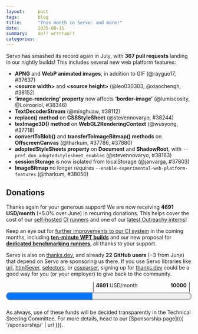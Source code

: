 ```yaml
---
layout:     post
tags:       blog
title:      "This month in Servo: and more!"
date:       2025-08-15
summary:    ao!! wrrrrao!!
categories:
---
```


<!--
- 4691/month donations (4523/month without thanks.dev)
    - 1980.23/month opencollective
    - 2543.00/month github
    - 22 donors 168.55/month thanks.dev
    - benchmarking runners
- windowing
    - [WebDriver Task] Window Size related commands gives inaccurate result servo#37804
    - ScreenY and outerHeight ignores the title bar height servo#37824
    - window.screen.availWidth and availHeight is inaccurate servo#37878
    - servoshell: Tab bar dissapears when resizing the window servo#38255
    - Resizing the window may reveal extra space that can’t be scrolled servo#38089
    - --device-pixel-ratio breaks hit testing servo#38090
    - rect for webview.rs and compositor: webview_renderer.rs is heavily mix-used servo#37978
    - WebDriver: documents loaded with Navigate To have incorrect scrollable area servo#38093
- vello
    - Investigate other 2D canvas renderers in a post-Pathfinder world servo#30636
    - Tracking issue of Vello canvas backends servo#38345
- canvas
    - Move canvas state handling from CanvasData (canvas paint thread) into CanvasState (script) servo#38022
    - “We want our 2d canvas abstractions to become more general, for potential rendering of all content”
- webdriver
    - [WebDriver] PointerMove does not consider Global position servo#38042 <https://w3c.github.io/webdriver/#dfn-perform-a-pointer-move>
    - [webdriver] Moving webdriver to servoshell servo#37370
- geometry
    - Create universal utility function for conversion between Physical & Logical unit servo#37937
-->
<!--
- canvas
    - https://github.com/servo/servo/pull/38098	(@sagudev, #38098)	canvas: Store current path only in user space (#38098)
      canvas; see issue 38022
    - https://github.com/servo/servo/pull/38114	(@sagudev, #38114)	canvas: Move current_default_path to script CanvasState (#38114)
      canvas; see issue 38022
    - https://github.com/servo/servo/pull/38164	(@sagudev, #38164)	canvas: Make script/canvas thread boundry mostly stateless (#38164)
      canvas; see issue 38022
    - https://github.com/servo/servo/pull/38214	(@sagudev, #38214)	canvas: Fully stateless backend (#38214)
      canvas; see issue 38022
- crash
    - https://github.com/servo/servo/pull/37959	(@Narfinger, #37959)	OHOS: Make IME more robust against errors (#37959)
      crash; fix crash on ohos when trying to open keyboard while a system popup is open
    - https://github.com/servo/servo/pull/38280	(@arihant2math, #38280)	script: Don't panic on IndexedDB put operation structured clone (#38280)
      crash; fix crash when calling put() on IDBObjectStore
    - https://github.com/servo/servo/pull/38376	(@sebsebmc, #38376)	net: Add expiry limit to cookies and prevent panics from max-age (#38376)
      crash; fix crash when cookie has large max-age
- devtools
    - https://github.com/servo/servo/pull/37778	(@uthmaniv, #37778)	Send WillNavigate earlier during navigation startup (#37778)
      devtools; fix requests in Network tab for new page after navigation
    - https://github.com/servo/servo/pull/37686	(@atbrakhi, @delan, @simonwuelker, @the6p4c, #37686)	Devtools: send error replies instead of ignoring messages (#37686)
      devtools; fix whole bug class
    - https://github.com/servo/servo/pull/37906	(@uthmaniv, #37906)	Send early DevToolsHttpRequest and relocate response reporting to main_fetch (#37906)
      devtools; cached responses (and headers?) in Network tab
    - https://github.com/servo/servo/pull/38236	(@delan, @atbrakhi, #38236)	script: Add support for creating globals in isolated compartments (#38236)
      devtools; debugger tab
    - https://github.com/servo/servo/pull/38232	(@delan, @atbrakhi, #38232)	script: Implement jsglue traps for saveJobQueue() (#38232)
      devtools; debugger tab
    - https://github.com/servo/servo/pull/38330	(@atbrakhi, @delan, #38330)	devtools: Make contentType optional in source actor source responses (#38330)
      devtools; debugger tab
    - https://github.com/servo/servo/pull/38265	(@delan, @atbrakhi, #38265)	script: Implement jsglue trap for runJobs() (#38265)
      devtools; debugger tab
    - https://github.com/servo/servo/pull/38359	(@delan, @atbrakhi, #38359)	devtools: Fix source contents tests and fix a race (#38359)
      devtools; fix loading sources
- dx
    - https://github.com/servo/servo/pull/38043	(@jerensl, @mukilan, #38043)	Mach: add type check on python tidy folder (#38043)
      dx; python type checking
    - https://github.com/servo/servo/pull/38085	(@jerensl, #38085)	mach: Add type check on `python/servo` directory (#38085)
      dx; mach now has python type checking
    - https://github.com/servo/servo/pull/38335	(@jerensl, #38335)	mach: Make test-tidy line length check Unicode-aware (#38335)
      dx; improve unicode handling for line length check in mach test-tidy
    - https://github.com/servo/servo/pull/38324	(@jerensl, #38324)	mach: Fail on invalid argument in try_parser (#38324)
      dx; fail loudly on bad mach try
- embedding
    - https://github.com/servo/servo/pull/37752	(@mrobinson, @Loirooriol, #37752)	libservo|compositor: Have scroll offset directionality match that of WebRender and the web (#37752)
      embedding; breaking change due to flipping y axis in scroll offsets
- features
    - https://github.com/servo/servo/pull/37784	(@CarePackage17, #37784)	Enable LinuxSampler to be used on Android (#37784)
      features; background hang monitor now works on android? try test case to assess how user-facing this is
    - DONE https://github.com/servo/servo/pull/37880	(@tharkum, #37880)	canvas: Add OffscreenCanvas 'transferToImageBitmap' method (#37880)
      features; transferToImageBitmap() method on OffscreenCanvas
    - DONE https://github.com/servo/servo/pull/37803	(@janvarga, #37803)	storage: Isolate sessionStorage per top-level browsing context and copy sessionStorage when creating a new auxiliary browsing context (#37803)
      features; sessionStorage is now isolated between tabs/webviews, and copied when opening a new tab/webview with opener
    - DONE https://github.com/servo/servo/pull/37786	(@tharkum, #37786)	canvas: Add OffscreenCanvas 'convertToBlob' method (#37786)
      features; convertToBlob() method on OffscreenCanvas
    - DONE https://github.com/servo/servo/pull/37718	(@wusyong, #37718)	WebGL2: support TexImage3D (#37718)
      features; texImage3D() method on WebGL2RenderingContext, now support three.js(!), now support texture_2d_array and texture_3d webgl2 samples
    - DONE https://github.com/servo/servo/pull/37637	(@rayguo17, #37637)	add support for apng and webp animated image decoding (#37637)
      features; apng and animated webp support
    - DONE https://github.com/servo/servo/pull/38050	(@tharkum, #38050)	imagebitmap: Remove ImageBitmap from experimental web platform features (#38050)
      features; ImageBitmap now enabled by default
    - DONE https://github.com/servo/servo/pull/38163	(@stevennovaryo, #38163)	script: Implement `DocumentOrShadowDOM.adoptedStylesheet` with `FrozenArray` (#38163)
      features; experimental support for adoptedStyleSheets property on Document/ShadowRoot (--pref dom_adoptedstylesheet_enabled)
    - DONE https://github.com/servo/servo/pull/38244	(@stevennovaryo, #38244)	script: Implement `CSSStyleSheet.replace` (#38244)
      features; replace() method on CSSStyleSheet
    - DONE https://github.com/servo/servo/pull/38152	(@leo030303, @xiaochengh, #38152)	Add dimension source attribute to HTMLImageElement (#38152)
      features; now support <source width> and <source height>
    - DONE https://github.com/servo/servo/pull/38112	(@minghuaw, #38112)	Script: Implement `TextDecoderStream` (#38112)
      features; implement TextDecoderStream
    - DONE https://github.com/servo/servo/pull/38346	(@lumiscosity, @Loirooriol, #38346)	layout: respect `image-rendering` on border images (#38346)
      features; ‘image-rendering’ now works on ‘border-image’ too
- geometry
    - https://github.com/servo/servo/pull/38082	(@yezhizhen, #38082)	servoshell: reduce duplication for conversion between physical/logical position/size (#38082)
      geometry; fixing bug class (see issue 37937)
- indexeddb
    - https://github.com/servo/servo/pull/37684	(@arihant2math, #37684)	[IndexedDB] Key ranges implementation (#37684)
      indexeddb
    - https://github.com/servo/servo/pull/38027	(@jdm, #38027)	IndexedDB: communicate transaction errors and async response data more precisely (#38027)
      indexeddb
    - https://github.com/servo/servo/pull/37682	(@arihant2math, #37682)	[IndexedDB] Adhere better to the specification for idb object store related operations (#37682)
      indexeddb
    - https://github.com/servo/servo/pull/38076	(@jdm, #38076)	indexeddb: Allow deleting unknown DBs. (#38076)
      indexeddb
    - https://github.com/servo/servo/pull/38078	(@jdm, #38078)	tests: Force a blank config directory for each WPT test run. (#38078)
      indexeddb
    - https://github.com/servo/servo/pull/38268	(@arihant2math, @jdm, #38268)	script: implement IDBKeyRange (#38268)
      indexeddb
    - https://github.com/servo/servo/pull/38269	(@arihant2math, #38269)	script: Update indexeddb serialization (#38269)
      indexeddb
    - https://github.com/servo/servo/pull/38278	(@arihant2math, #38278)	script: Implement converting values to indexeddb key ranges (#38278)
      indexeddb
- internals
    - https://github.com/servo/servo/pull/37819	(@spookyvision, #37819)	bhm: Add backtrace demangling (#37819)
      internals; background hang monitor now demangles backtraces
- layout
    - https://github.com/servo/servo/pull/37758	(@Loirooriol, #37758)	layout: Fix block SizeConstraint for replaced elements (#37758)
      layout; fix intrinsic sizing keywords in min/max-height of replaced elements
    - https://github.com/servo/servo/pull/37814	(@Loirooriol, #37814)	layout: Only include quirks-mode.css in actual quirks mode (#37814)
      layout; fix limited-quirks mode
    - https://github.com/servo/servo/pull/37831	(@Loirooriol, #37831)	script: Remove the quirk of flooring rowSpan by 1 (#37831)
      layout; fix quirks mode tables
    - https://github.com/servo/servo/pull/37820	(@Loirooriol, #37820)	script: Only enforce rowSpan >= 1 in actual quirks mode (#37820)
      layout; fix limited-quirks mode tables
    - https://github.com/servo/servo/pull/37837	(@Loirooriol, #37837)	layout: Implement `list-style-position` quirk (#37837)
      layout; quirks mode accuracy
    - https://github.com/servo/servo/pull/37864	(@Loirooriol, #37864)	layout: Unify logic for laying out replaced and non-replaced in a BFC (#37864)
      layout perf; fix stretch keyword in block-level replaced elements around floats / see replaced caching
    - https://github.com/servo/servo/pull/37917	(@Loirooriol, #37917)	layout: Require specific layout info in `BoxFragment::new()` (#37917)
      layout; fix clientWidth/clientHeight in for (inline?) grids
    - https://github.com/servo/servo/pull/37981	(@Loirooriol, #37981)	layout: Lay out grid items with a consistent tentative block size (#37981)
      layout; fix layout of grid item contents
    - https://github.com/servo/servo/pull/38007	(@leo030303, @Loirooriol, #38007)	layout: Fix bug where whitespace didn't have line decorations (#38007)
      layout; fix underlines (and other line decorations) on whitespace, very noticeable!
    - https://github.com/servo/servo/pull/37315	(@shubhamg13, #37315)	renderer: Have the viewport meta element establish the initial zoom of new pages (#37315)
      layout; each page has its own initial pinch zoom (vs page zoom, see #38194)
    - https://github.com/servo/servo/pull/38166	(@mrobinson, #38166)	compositor: Request reflow when doing a page zooming (#38166)
      layout; fix reflow when doing page zoom
    - https://github.com/servo/servo/pull/38318	(@Loirooriol, #38318)	layout: Fix `depends_on_block_constraints` logic (#38318)
      perf layout; reduced cache misses when stretching flex items / fix stretching flex items
    - https://github.com/servo/servo/pull/38290	(@Loirooriol, #38290)	layout: Include spanned gutters when laying out contents of table cell (#38290)
      layout; fix layout of table cell contents
- perf
    - https://github.com/servo/servo/pull/37832	(@mrobinson, #37832)	layout: Stop using Rayon in single-threaded mode (#37832)
      perf; more efficient in single-threaded mode
    - https://github.com/servo/servo/pull/37851	(@Loirooriol, @mrobinson, #37851)	layout: Add incremental box tree construction for table column (#37851)
      perf; incremental layout for table column boxes
    - https://github.com/servo/servo/pull/37850	(@Loirooriol, @mrobinson, #37850)	layout: Add incremental box tree construction for table cell (#37850)
      perf; incremental layout for table cell boxes
    - https://github.com/servo/servo/pull/37849	(@mrobinson, @Loirooriol, #37849)	layout: Add incremental box tree construction for table caption (#37849)
      perf; incremental layout for table caption boxes
    - https://github.com/servo/servo/pull/37751	(@mrobinson, @Loirooriol, @coding-joedow, #37751)	layout: Add a first pass at incremental box tree construction (#37751)
      perf; incremental box tree construction via layout damage
    - https://github.com/servo/servo/pull/37864	(@Loirooriol, #37864)	layout: Unify logic for laying out replaced and non-replaced in a BFC (#37864)
      layout perf; fix stretch keyword in block-level replaced elements around floats / see replaced caching
    - https://github.com/servo/servo/pull/37868	(@coding-joedow, #37868)	layout: Add incremental box tree construction for inline floats and abspos (#37868)
      perf; incremental layout for inline floats and abspos
    - https://github.com/servo/servo/pull/37866	(@coding-joedow, #37866)	layout: Add incremental box tree construction for inline atomics (#37866)
      perf; incremental layout for inline atomics
    - https://github.com/servo/servo/pull/37854	(@coding-joedow, #37854)	Layout: Continue support incremental box tree reconstruction for flex&taffy level box (#37854)
      perf; incremental layout for flex items and grid items
    - https://github.com/servo/servo/pull/37892	(@coding-joedow, #37892)	layout: Add incremental box tree construction for inline floats and abspos (#37892)
      perf; incremental layout for inline floats and abspos
    - https://github.com/servo/servo/pull/37941	(@mrobinson, @Loirooriol, #37941)	layout: Store most anonymous pseudo-elements in box slots (#37941)
      perf; supporting change for incremental layout
    - https://github.com/servo/servo/pull/37963	(@Narfinger, #37963)	OHOS CI allow profile (#37963)
      perf; bencher results are now split by build profile
    - https://github.com/servo/servo/pull/37897	(@Loirooriol, #37897)	layout: Unify layout logic for replaced and non-replaced floats&atomics (#37897)
      perf; see replaced caching
    - https://github.com/servo/servo/pull/37954	(@coding-joedow, #37954)	layout: remove the finished animations to avoid to mark their dom nodes dirty (#37954)
      perf; avoid reflow after animations
    - https://github.com/servo/servo/pull/37957	(@mrobinson, @Loirooriol, #37957)	layout: Skip box tree construction when possible (#37957)
      perf; initial incremental box tree construction by skipping rebuild
    - https://github.com/servo/servo/pull/37962	(@Loirooriol, #37962)	layout: Unify layout logic for replaced and non-replaced flex items (#37962)
      perf; see replaced caching
    - https://github.com/servo/servo/pull/37938	(@Loirooriol, #37938)	layout: Move `BoxFragment`'s block-level info into a dedicated struct (#37938)
      perf; reduced layout memory usage
    - https://github.com/servo/servo/pull/37943	(@Loirooriol, #37943)	layout: Unify layout logic for replaced and non-replaced abspos (#37943)
      perf; see replaced caching
    - https://github.com/servo/servo/pull/37971	(@Loirooriol, #37971)	layout: Remove `IndependentNonReplacedContents` (#37971)
      perf; we now cache the layout results of replaced boxes
    - https://github.com/servo/servo/pull/37985	(@Loirooriol, #37985)	layout: Unify layout logic for replaced and non-replaced grid items (#37985)
      perf; see replaced caching
    - https://github.com/servo/servo/pull/38018	(@jdm, #38018)	script: Minimize layout queries for window scroll offsets. (#38018)
      perf; reduce layout queries when firing mouse/pointer events
    - https://github.com/servo/servo/pull/38057	(@coding-joedow, #38057)	layout: dirty parent node with NodeDamage::ContentOrHeritage when text content changed (#38057)
      perf; more precise incremental layout for text content changes
    - https://github.com/servo/servo/pull/38097	(@sagudev, #38097)	canvas: Use stored transform instead of querying canvas paint thread (#38097)
      perf; reduce ipc to canvas paint thread
    - https://github.com/servo/servo/pull/38113	(@yezhizhen, #38113)	webdriver: Reduce IPC for viewport boundary check (#38113)
      webdriver perf; reduce ipc in webdriver pointerMove and scroll
    - https://github.com/servo/servo/pull/38196	(@jschwe, #38196)	dom: Optimize IFrameCollection::validate (#38196)
      perf; 30% of script time in DOM heavy scenarios
    - https://github.com/servo/servo/pull/38198	(@coding-joedow, #38198)	script: Use `NodeDamage::ContentOrHeritage` for slot changes (#38198)
      perf; more precise incremental layout for shadow dom slot changes
    - https://github.com/servo/servo/pull/38245	(@lumiscosity, #38245)	Remove unused resources (#38245)
      perf; reduce binary size
    - https://github.com/servo/servo/pull/38229	(@lumiscosity, #38229)	Optimize PNG images in resources folder (#38229)
      perf; reduce binary size
    - https://github.com/servo/servo/pull/38222	(@stevennovaryo, #38222)	script: Batch `scroll` event firing (#38222)
      perf; batch `scroll` events
    - https://github.com/servo/servo/pull/38199	(@coding-joedow, #38199)	layout: optimize the propagation and cleanup of RestyleDamage (#38199)
      perf; more precise incremental layout propagation to descendants
    - https://github.com/servo/servo/pull/38084	(@coding-joedow, #38084)	layout: Add incremental box tree construction for inline boxes (#38084)
      perf; incremental layout for inline boxes
    - https://github.com/servo/servo/pull/38059	(@coding-joedow, #38059)	layout: Correctly marking box damage when text-related style changed (#38059)
      perf; fix incremental layout error when ‘white-space’ changes
    - https://github.com/servo/servo/pull/38332	(@lumiscosity, #38332)	Losslessly optimize Android resources (#38332)
      perf; reduce binary size
    - https://github.com/servo/servo/pull/38318	(@Loirooriol, #38318)	layout: Fix `depends_on_block_constraints` logic (#38318)
      perf layout; reduced cache misses when stretching flex items / fix stretching flex items
    - https://github.com/servo/servo/pull/38349	(@Loirooriol, #38349)	layout: Make a couple tracing reflect what they actually trace (#38349)
      perf; see replaced caching
- servoshell
    - https://github.com/servo/servo/pull/37794	(@MichaelMcDonnell, #37794)	Add alt-d shortcut to select address bar text (#37794)
      servoshell
    - https://github.com/servo/servo/pull/37839	(@MichaelMcDonnell, #37839)	servoshell: Select address bar text on click (#37839)
      servoshell
    - https://github.com/servo/servo/pull/38038	(@MichaelMcDonnell, #38038)	Add Linux .desktop file (#38038)
      servoshell; now has a desktop file and window name, so it can be pinned to taskbar
    - https://github.com/servo/servo/pull/37982	(@yezhizhen, #37982)	servoshell: Fix scroll speed for Desktop (#37982)
      servoshell; more ergonomic scrolling with mouse wheel
- upgrades
    - https://github.com/servo/servo/pull/37822	(@Loirooriol, #37822)	Upgrade Stylo to 2025-07-01 (#37822)
      upgrades
    - https://github.com/servo/servo/pull/37736	(@simonwuelker, #37736)	deps: Bump `html5ever` and friends to version `0.35.0` (#37736)
      upgrades
    - https://github.com/servo/servo/pull/38119	(@sagudev, #38119)	servoshell: Update egui to 0.32 (#38119)
      upgrades; will help with browser menus and context menus
    - https://github.com/servo/servo/pull/38351	(@Loirooriol, #38351)	build(deps): bump Stylo to servo/stylo#215 (#38351)
      upgrades; also mention that we fixed bustage for third-party consumers of stylo (@nicoburns, stylo#215)
- vello
    - https://github.com/servo/servo/pull/37630	(@sagudev, #37630)	canvas: Do not draw arc/ellipse with small sweep (#37630)
      vello; preparing to migrate to vello for gpu-accelerated 2d canvas (see issue 30636, 38345)
    - https://github.com/servo/servo/pull/37863	(@sagudev, #37863)	canvas: Use snapshot in canvas backends (#37863)
      vello; more preparation for vello
    - https://github.com/servo/servo/pull/37842	(@sagudev, #37842)	canvas: Join `Path` and `PathBuilder` into `Path` (#37842)
      vello; more preparation for vello
    - https://github.com/servo/servo/pull/37668	(@sagudev, @mrobinson, #37668)	canvas: Properly bound all image pattern axis by inserting clip (#37668)
      vello; more preparation for vello
    - https://github.com/servo/servo/pull/37967	(@sagudev, #37967)	canvas: Use wrapped `kurbo::BezPath` for path everywhere (#37967)
      vello; path building now done in script
    - https://github.com/servo/servo/pull/36821	(@sagudev, #36821)	canvas: Add vello backend (#36821)
      vello; initial support for gpu-accelerated 2d canvas
    - https://github.com/servo/servo/pull/38264	(@sagudev, #38264)	canvas: Make pixel obtaining methods take &mut GenericDrawTarget (#38264)
      vello; more preparation for vello
    - https://github.com/servo/servo/pull/38279	(@sagudev, #38279)	canvas: Move peniko/kurbo conversions in separate file (#38279)
      vello; more preparation for vello
    - https://github.com/servo/servo/pull/38282	(@sagudev, #38282)	canvas: Add vello_cpu backend (#38282)
      vello; added non-gpu backend that also uses vello
    - https://github.com/servo/servo/pull/38312	(@sagudev, #38312)	canvas: Gate raqote backend behind feature (enabled for now) (#38312)
      vello; more preparation for vello
    - https://github.com/servo/servo/pull/38310	(@sagudev, #38310)	canvas: Make 2D context state creation failable and use `dom_canvas_backend` pref for backend selection (#38310)
      vello; more preparation for vello
    - https://github.com/servo/servo/pull/38336	(@sagudev, #38336)	canvas: Use `create_similar_draw_target` for recreate (#38336)
      vello; more preparation for vello
- webdriver
    - https://github.com/servo/servo/pull/37783	(@yezhizhen, #37783)	[WebDriver] Implement XPath Locator Strategy (#37783)
      webdriver
    - https://github.com/servo/servo/pull/37712	(@yezhizhen, #37712)	webdriver: Greatly improve execution speed for all tests using `SetWindowSize` (#37712)
      webdriver; perf
    - https://github.com/servo/servo/pull/37826	(@PotatoCP, #37826)	webdriver: enable getting closed shadow root (#37826)
      webdriver
    - https://github.com/servo/servo/pull/37498	(@PotatoCP, @sagudev, #37498)	CI: WebDriver test on try (#37498)
      webdriver; can now run webdriver test suite with explicit mach try <wd|webdriver>
    - https://github.com/servo/servo/pull/37669	(@longvatrong111, #37669)	Move webdriver actions commands to servoshell (#37669)
      webdriver; consistent command order / rearchitected the server to be managed by servoshell instead of libservo
    - https://github.com/servo/servo/pull/37873	(@yezhizhen, #37873)	servoshell: Set `dom_testing_html_input_element_select_files_enabled` when WebDriver is enabled (#37873)
      webdriver; work towards running webdriver test suite
    - https://github.com/servo/servo/pull/37908	(@PotatoCP, #37908)	Webdriver: Keyboard Action use `webview::notify_input_event` instead of directly sent to constellation (#37908)
      webdriver; consistent command order
    - https://github.com/servo/servo/pull/37913	(@longvatrong111, #37913)	webdriver: Implement support for simple dialogs (#37913)
      webdriver; add commands for accept alert, dismiss alert, get alert text
    - https://github.com/servo/servo/pull/37663	(@longvatrong111, @mrobinson, #37663)	webdriver: Evaluate script commands via the `WebView` API in servoshell (#37663)
      webdriver; consistent command order
    - https://github.com/servo/servo/pull/37911	(@PotatoCP, #37911)	Webdriver: Send Keys use `webview::notify_input_event` (#37911)
      webdriver; consistent command order
    - https://github.com/servo/servo/pull/38058	(@yezhizhen, #38058)	script: Improve `webdriver_handler::get_element_in_view_center_point` (#38058)
      webdriver; fix PointerMove see issue 38042
    - https://github.com/servo/servo/pull/38095	(@yezhizhen, #38095)	webdriver: improve perform pointermove & wheel actions with more accurate coordinates (#38095)
      webdriver; fix PointerMove see issue 38042
    - https://github.com/servo/servo/pull/37950	(@longvatrong111, @jdm, #37950)	Webdriver GoBack and GoForward commands wait for navigation complete (#37950)
      webdriver; fix navigation on Back and Forward
    - https://github.com/servo/servo/pull/37935	(@longvatrong111, #37935)	webdriver: Element click waits for navigation complete (#37935)
      webdriver; fix navigation on Element Click
    - https://github.com/servo/servo/pull/38113	(@yezhizhen, #38113)	webdriver: Reduce IPC for viewport boundary check (#38113)
      webdriver perf; reduce ipc in webdriver pointerMove and scroll
    - https://github.com/servo/servo/pull/38079	(@PotatoCP, #38079)	WebDriver: Implement some missing steps of wait for navigation to complete (#38079)
      webdriver; fix navigation on command
    - https://github.com/servo/servo/pull/38140	(@longvatrong111, #38140)	webdriver: Implement send alert text (#38140)
      webdriver; implement Send Alert Text command
    - https://github.com/servo/servo/pull/38160	(@yezhizhen, #38160)	WebDriver: Wait focus to complete when switching window (#38160)
      webdriver; fix Switch To Window <https://w3c.github.io/webdriver/#switch-to-window>
    - https://github.com/servo/servo/pull/38212	(@yezhizhen, #38212)	Remove Webdriver Server's access to Constellation (#38212)
      webdriver; consistent command order
    - https://github.com/servo/servo/pull/38189	(@PotatoCP, #38189)	webdriver: Implement element send keys command for non-typeable form control (#38189)
      webdriver; improve Element Send Keys
    - https://github.com/servo/servo/pull/38208	(@PotatoCP, @yezhizhen, @jdm, #38208)	webdriver: Implement element clear (#38208)
      webdriver; implement Element Clear
    - https://github.com/servo/servo/pull/38314	(@yezhizhen, #38314)	cargo: Remove last traces of webdriver from libservo (#38314)
      webdriver; consistent command order
    - https://github.com/servo/servo/pull/38329	(@longvatrong111, #38329)	Implement webdriver element in view (#38329)
      webdriver; improve Element Click
    - https://github.com/servo/servo/pull/38234	(@longvatrong111, #38234)	Rework on webdriver wait for navigation complete (#38234)
      webdriver; fix navigation on command
    - https://github.com/servo/servo/pull/37410	(@yezhizhen, #37410)	webdriver: Keep constellation alive and Open new top-level browsing context with new session request when none is open (#37410)
      webdriver
- windowing
    - https://github.com/servo/servo/pull/37812	(@yezhizhen, #37812)	webdriver: Get the window position as well as the size when resolving "Get Window Rect" (#37812)
      windowing; issue 37804
    - https://github.com/servo/servo/pull/37879	(@yezhizhen, @mrobinson, #37879)	embedder: Improve documentation for various places that talk about "available screen size" (#37879)
      windowing; issue 37878
    - https://github.com/servo/servo/pull/37856	(@yezhizhen, #37856)	Rename original `window_resizeTo.html` to `window_resize_event.html` & Fix wrong usage of `innerHeight` & add new test (#37856)
      windowing; issue 37824
    - https://github.com/servo/servo/pull/37848	(@yezhizhen, #37848)	servoshell: Make `fn request_resize` resize window w.r.t. outer_size accurately (#37848)
      windowing; issue 37804
    - https://github.com/servo/servo/pull/37893	(@yezhizhen, #37893)	servoshell: Use DeviceIndependentPixel for WebDriver Rect related requests (#37893)
      windowing; issue 37804
    - https://github.com/servo/servo/pull/37934	(@yezhizhen, #37934)	servoshell: Fix `screen_geometry` for headed_window (#37934)
      windowing; issue 37824
    - https://github.com/servo/servo/pull/37961	(@yezhizhen, #37961)	servoshell: Consider both OS decoration width and height when resizing (#37961)
      windowing; fix resize errors with decorations
    - https://github.com/servo/servo/pull/37960	(@yezhizhen, @mrobinson, #37960)	script: Get the window rectangle from the `WebViewDelegate` instead of via the compositor (#37960)
      windowing; window size/position operations now go directly to embedder
    - https://github.com/servo/servo/pull/38020	(@yezhizhen, #38020)	script: Get the screen metrics from the `WebViewDelegate` instead of via the compositor (#38020)
      windowing; screen size operations now go directly to embedder
    - https://github.com/servo/servo/pull/38110	(@yezhizhen, #38110)	doc: Add doc for compositor/webview/embedder related to window/rect/inner_size/rendering_context (#38110)
      windowing; issues #38089, #38090, #37978, #38093
    - https://github.com/servo/servo/pull/38174	(@yezhizhen, #38174)	servoshell: Consider window decorations when handling resize requests from web content (#38174)
      windowing; issue 38093
    - https://github.com/servo/servo/pull/38307	(@yezhizhen, #38307)	servoshell: Remove redundant `WindowEvent::Resized` handler (#38307)
      windowing; issue 38255
- windows
    - https://github.com/servo/servo/pull/37975	(@yezhizhen, @jdm, #37975)	servoshell: Enable headless event loop for Windows (#37975)
      windows; can now run in headless mode on windows
    - https://github.com/servo/servo/pull/38028	(@yezhizhen, #38028)	mach (Windows): make `vswhere.exe` work properly (#38028)
      windows; fix building on windows 11
-->

Servo has smashed its record again in July, with **367 pull requests** landing in our nightly builds!
This includes several new web platform features:

- **APNG** and **WebP animated images**, in addition to GIF (@rayguo17, #37637)
- **&lt;source width>** and **&lt;source height>** (@leo030303, @xiaochengh, #38152)
- **‘image-rendering’ property** now affects **‘border-image’** (@lumiscosity, @Loirooriol, #38346)
- **TextDecoderStream** (@minghuaw, #38112)
- **replace() method** on **CSSStyleSheet** (@stevennovaryo, #38244)
- **texImage3D() method** on **WebGL2RenderingContext** (@wusyong, #37718)
- **convertToBlob()** and **transferToImageBitmap() methods** on **OffscreenCanvas** (@tharkum, #37786, #37880)
- **adoptedStyleSheets property** on **Document** and **ShadowRoot**, with `--pref dom_adoptedstylesheet_enabled` (@stevennovaryo, #38163)
- **sessionStorage** is now isolated from localStorage (@janvarga, #37803)
- **ImageBitmap** no longer requires `--enable-experimental-web-platform-features` (@tharkum, #38050)

## Donations

Thanks again for your generous support!
We are now receiving **4691 USD/month** (+5.0% <!-- (+1.3% without thanks.dev) --> over June) in recurring donations.
This helps cover the cost of our [self-hosted](https://ci0.servo.org) [CI](https://ci1.servo.org) [runners](https://ci2.servo.org) and one of our [latest Outreachy interns](https://www.outreachy.org/alums/2025-06/#:~:text=Servo)!

Keep an eye out for [further improvements to our CI system](https://github.com/servo/servo/issues/38141) in the coming months, including [**ten-minute WPT builds**](https://github.com/servo/ci-runners/issues/21) and our new proposal for [**dedicated benchmarking runners**](https://github.com/servo/project/issues/160), all thanks to your support.

Servo is also on [thanks.dev](https://thanks.dev), and already **22 GitHub users** (−3 from June) that depend on Servo are sponsoring us there.
If you use Servo libraries like [url](https://crates.io/crates/url/reverse_dependencies), [html5ever](https://crates.io/crates/html5ever/reverse_dependencies), [selectors](https://crates.io/crates/selectors/reverse_dependencies), or [cssparser](https://crates.io/crates/cssparser/reverse_dependencies), signing up for [thanks.dev](https://thanks.dev) could be a good way for you (or your employer) to give back to the community.

<figure class="_fig" style="width: 100%; margin: 1em 0;"><div class="_flex" style="height: calc(1lh + 3em); flex-flow: column nowrap; text-align: left;">
    <div style="position: relative; text-align: right;">
        <div style="position: absolute; margin-left: calc(100% * 4691 / 10000); padding-left: 0.5em;"><strong>4691</strong> USD/month</div>
        <div style="position: absolute; margin-left: calc(100% * 4691 / 10000); height: calc(1lh + 1.5em); border-left: 1px solid;"></div>
        <div style="position: absolute; margin-left: calc(100% - 0.5em); height: calc(1lh + 1.5em); border-left: 1px solid;"></div>
        <div style="padding-right: 1em;"><strong>10000</strong><!-- USD/month --></div>
    </div>
    <progress value="4691" max="10000" style="transform: scale(3); transform-origin: top left; width: calc(100% / 3);"></progress>
</div></figure>

As always, use of these funds will be decided transparently in the Technical Steering Committee.
For more details, head to our [Sponsorship page]({{ '/sponsorship/' | url }}).

<style>
    ._correction {
        max-width: 33em;
        margin: 1em auto;
        border-bottom: 1px solid;
        padding-bottom: 1em;
    }
    ._note {
        margin: 1em 1em;
        border-left: 1px solid;
        padding-left: 1em;
        opacity: 0.75;
    }
</style>
